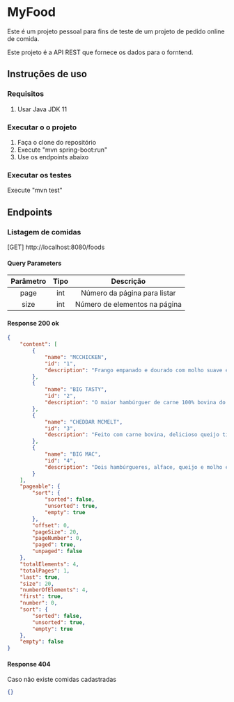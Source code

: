 # MyFood

Este é um projeto pessoal para fins de teste de um projeto de pedido online de comida.

Este projeto é a API REST que fornece os dados para o forntend. 

## Instruções de uso

### Requisitos
1) Usar Java JDK 11

### Executar o o projeto
1) Faça o clone do repositório
2) Execute "mvn spring-boot:run"
3) Use os endpoints abaixo

### Executar os testes
Execute "mvn test"

## Endpoints

### Listagem de comidas
[GET] http://localhost:8080/foods

#### Query Parameters
| Parâmetro | Tipo  | Descrição |
|:---------:|:-----:|:---------:|
| page      | int   | Número da página para listar |
| size      | int   | Número de elementos na página |

#### Response 200 ok
```json
{
    "content": [
        {
            "name": "MCCHICKEN",
            "id": "1",
            "description": "Frango empanado e dourado com molho suave e cremoso, acompanhado de alface crocante num pão com gergelim."
        },
        {
            "name": "BIG TASTY",
            "id": "2",
            "description": "O maior hambúrguer de carne 100% bovina do McDonald’s, 3 deliciosas fatias de queijo, tomate, alface crocante, cebola e o saboroso molho tasty"
        },
        {
            "name": "CHEDDAR MCMELT",
            "id": "3",
            "description": "Feito com carne bovina, delicioso queijo tipo cheddar derretido, cebola grelhada ao molho shoyu e para completar um pão escuro com gergelim."
        },
        {
            "name": "BIG MAC",
            "id": "4",
            "description": "Dois hambúrgueres, alface, queijo e molho especial, cebola e picles num pão com gergelim."
        }
    ],
    "pageable": {
        "sort": {
            "sorted": false,
            "unsorted": true,
            "empty": true
        },
        "offset": 0,
        "pageSize": 20,
        "pageNumber": 0,
        "paged": true,
        "unpaged": false
    },
    "totalElements": 4,
    "totalPages": 1,
    "last": true,
    "size": 20,
    "numberOfElements": 4,
    "first": true,
    "number": 0,
    "sort": {
        "sorted": false,
        "unsorted": true,
        "empty": true
    },
    "empty": false
}
```

#### Response 404 
Caso não existe comidas cadastradas

```json
{}
```